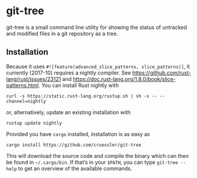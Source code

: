 # git-tree

git-tree is a small command line utility for showing the status of untracked
and modified files in a git repository as a tree.

## Installation

Because it uses `#![feature(advanced_slice_patterns, slice_patterns)]`, it
currently (2017-10) requires a nightly compiler. See
https://github.com/rust-lang/rust/issues/23121 and
https://doc.rust-lang.org/1.8.0/book/slice-patterns.html.
You can install Rust nightly with

```
curl -s https://static.rust-lang.org/rustup.sh | sh -s -- --channel=nightly
```
or, alternatively, update an existing installation with

```
rustup update nightly
```

Provided you have `cargo` installed, installation is as easy as

```
cargo install https://github.com/cruessler/git-tree
```

This will download the source code and compile the binary which can then be
found in `~/.cargo/bin`. If that’s in your `$PATH`, you can type `git-tree
--help` to get an overview of the available commands.
